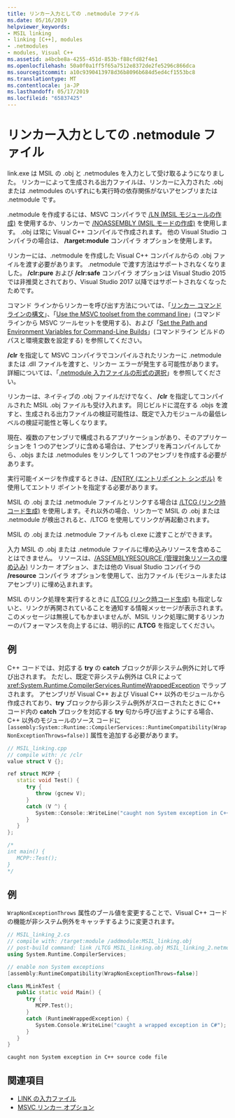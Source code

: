 ```yaml
---
title: リンカー入力としての .netmodule ファイル
ms.date: 05/16/2019
helpviewer_keywords:
- MSIL linking
- linking [C++], modules
- .netmodules
- modules, Visual C++
ms.assetid: a4bcbe8a-4255-451d-853b-f88cfd82f4e1
ms.openlocfilehash: 50a0f0a1ff5f65a7512e8372de2fe5296c866dca
ms.sourcegitcommit: a10c9390413978d36b8096b684d5ed4cf1553bc8
ms.translationtype: MT
ms.contentlocale: ja-JP
ms.lasthandoff: 05/17/2019
ms.locfileid: "65837425"
---
```

# <a name="netmodule-files-as-linker-input"></a>リンカー入力としての .netmodule ファイル

link.exe は MSIL の .obj と .netmodules を入力として受け取るようになりました。 リンカーによって生成される出力ファイルは、リンカーに入力された .obj または .netmodules のいずれにも実行時の依存関係がないアセンブリまたは .netmodule です。

.netmodule を作成するには、MSVC コンパイラで [/LN (MSIL モジュールの作成)](ln-create-msil-module.md) を使用するか、リンカーで [/NOASSEMBLY (MSIL モードの作成)](noassembly-create-a-msil-module.md) を使用します。 .obj は常に Visual C++ コンパイルで作成されます。 他の Visual Studio コンパイラの場合は、 **/target:module** コンパイラ オプションを使用します。

リンカーには、.netmodule を作成した Visual C++ コンパイルからの .obj ファイルを渡す必要があります。 .netmodule で渡す方法はサポートされなくなりました。 **/clr:pure** および **/clr:safe** コンパイラ オプションは Visual Studio 2015 では非推奨とされており、Visual Studio 2017 以降ではサポートされなくなったためです。

コマンド ラインからリンカーを呼び出す方法については、「[リンカー コマンドラインの構文](linking.md)」、「[Use the MSVC toolset from the command line](../building-on-the-command-line.md)」(コマンド ラインから MSVC ツールセットを使用する)、および「[Set the Path and Environment Variables for Command-Line Builds](../setting-the-path-and-environment-variables-for-command-line-builds.md)」(コマンドライン ビルドのパスと環境変数を設定する) を参照してください。

**/clr** を指定して MSVC コンパイラでコンパイルされたリンカーに .netmodule または .dll ファイルを渡すと、リンカー エラーが発生する可能性があります。 詳細については、「[.netmodule 入力ファイルの形式の選択](choosing-the-format-of-netmodule-input-files.md)」を参照してください。

リンカーは、ネイティブの .obj ファイルだけでなく、 **/clr** を指定してコンパイルされた MSIL .obj ファイルも受け入れます。 同じビルドに混在する .objs を渡すと、生成される出力ファイルの検証可能性は、既定で入力モジュールの最低レベルの検証可能性と等しくなります。

現在、複数のアセンブリで構成されるアプリケーションがあり、そのアプリケーションを 1 つのアセンブリに含める場合は、アセンブリを再コンパイルしてから、.objs または .netmodules をリンクして 1 つのアセンブリを作成する必要があります。

実行可能イメージを作成するときは、[/ENTRY (エントリポイント シンボル)](entry-entry-point-symbol.md) を使用してエントリ ポイントを指定する必要があります。

MSIL の .obj または .netmodule ファイルとリンクする場合は [/LTCG (リンク時コード生成)](ltcg-link-time-code-generation.md) を使用します。それ以外の場合、リンカーで MSIL の .obj または .netmodule が検出されると、/LTCG を使用してリンクが再起動されます。

MSIL の .obj または .netmodule ファイルも cl.exe に渡すことができます。

入力 MSIL の .obj または .netmodule ファイルに埋め込みリソースを含めることはできません。 リソースは、[/ASSEMBLYRESOURCE (管理対象リソースの埋め込み)](assemblyresource-embed-a-managed-resource.md) リンカー オプション、または他の Visual Studio コンパイラの **/resource** コンパイラ オプションを使用して、出力ファイル (モジュールまたはアセンブリ) に埋め込まれます。

MSIL のリンク処理を実行するときに [/LTCG (リンク時コード生成)](ltcg-link-time-code-generation.md) も指定しないと、リンクが再開されていることを通知する情報メッセージが表示されます。 このメッセージは無視してもかまいませんが、MSIL リンク処理に関するリンカーのパフォーマンスを向上するには、明示的に **/LTCG** を指定してください。

## <a name="example"></a>例

C++ コードでは、対応する **try** の **catch** ブロックが非システム例外に対して呼び出されます。 ただし、既定で非システム例外は CLR によって <xref:System.Runtime.CompilerServices.RuntimeWrappedException> でラップされます。 アセンブリが Visual C++ および Visual C++ 以外のモジュールから作成されており、**try** ブロックから非システム例外がスローされたときに C++ コード内の **catch** ブロックを対応する **try** 句から呼び出すようにする場合、C++ 以外のモジュールのソース コードに `[assembly:System::Runtime::CompilerServices::RuntimeCompatibility(WrapNonExceptionThrows=false)]` 属性を追加する必要があります。

```cpp
// MSIL_linking.cpp
// compile with: /c /clr
value struct V {};

ref struct MCPP {
   static void Test() {
      try {
         throw (gcnew V);
      }
      catch (V ^) {
         System::Console::WriteLine("caught non System exception in C++ source code file");
      }
   }
};

/*
int main() {
   MCPP::Test();
}
*/
```

## <a name="example"></a>例

`WrapNonExceptionThrows` 属性のブール値を変更することで、Visual C++ コードの機能が非システム例外をキャッチするように変更されます。

```cpp
// MSIL_linking_2.cs
// compile with: /target:module /addmodule:MSIL_linking.obj
// post-build command: link /LTCG MSIL_linking.obj MSIL_linking_2.netmodule /entry:MLinkTest.Main /out:MSIL_linking_2.exe /subsystem:console
using System.Runtime.CompilerServices;

// enable non System exceptions
[assembly:RuntimeCompatibility(WrapNonExceptionThrows=false)]

class MLinkTest {
   public static void Main() {
      try {
         MCPP.Test();
      }
      catch (RuntimeWrappedException) {
         System.Console.WriteLine("caught a wrapped exception in C#");
      }
   }
}
```

```Output
caught non System exception in C++ source code file
```

## <a name="see-also"></a>関連項目

- [LINK の入力ファイル](link-input-files.md)
- [MSVC リンカー オプション](linker-options.md)
